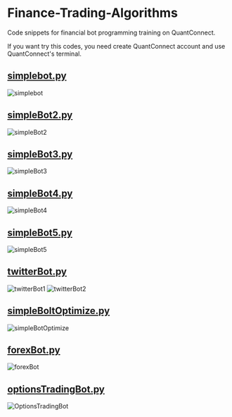 # Finance-Trading-Algorithms

Code snippets for financial bot programming training on QuantConnect.

If you want try this codes, you need create QuantConnect account and use QuantConnect's terminal.

## <a href="simpleBots/simplebot.py">simplebot.py</a>

![simplebot](https://user-images.githubusercontent.com/73748872/230595452-3e9edb7a-d1eb-45eb-b07e-17bdbd47c491.png)

## <a href="simpleBots/simpleBot2.py">simpleBot2.py</a>

![simpleBot2](https://user-images.githubusercontent.com/73748872/230612052-55979bc5-f82d-4340-aeb8-f4089ec29a40.png)

## <a href="simpleBots/simpleBot3.py">simpleBot3.py</a>

![simpleBot3](https://user-images.githubusercontent.com/73748872/230889082-6e4c5688-d0da-4862-a150-3b0c02f64f00.png)

## <a href="simpleBots/simpleBot4.py">simpleBot4.py</a>

![simpleBot4](https://user-images.githubusercontent.com/73748872/231157938-cd14f8a3-d083-4e26-bd9b-bae651255d13.png)

## <a href="simpleBots/simpleBot5.py">simpleBot5.py</a>

![simpleBot5](https://user-images.githubusercontent.com/73748872/231408934-cb71f8dc-c90b-4795-b72a-c785cf8d1386.png)

## <a href="simpleBots/twitterBot.py">twitterBot.py</a>

![twitterBot1](https://user-images.githubusercontent.com/73748872/231449069-ac767fa2-cd92-4931-8215-66b568e4ffe9.png)
![twitterBot2](https://user-images.githubusercontent.com/73748872/231449056-cf3c048e-3bd0-4124-849a-d939ffaae2e0.png)

## <a href="simpleBots/simpleBotOptimize.py">simpleBoltOptimize.py</a>
![simpleBotOptimize](https://user-images.githubusercontent.com/73748872/231459860-9540c611-f313-471b-9cde-daa7fbdaef20.png)

## <a href="simpleBots/forexBot.py">forexBot.py</a>
![forexBot](https://user-images.githubusercontent.com/73748872/231711436-befb8530-a1e5-4959-8ca5-b631fb72c7a8.png)

## <a href="simpleBots/optionsTradingBot.py">optionsTradingBot.py</a>
![OptionsTradingBot](https://user-images.githubusercontent.com/73748872/231720210-72360b76-c345-449e-9d5c-fa8f1efcaa2a.png)

